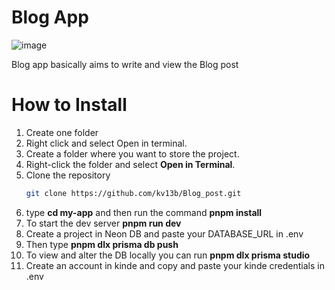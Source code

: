 # Blog App

![image](https://github.com/user-attachments/assets/f355832f-5878-4cdf-9f3f-07e2f5eb8342)

Blog app basically aims to write and view the Blog post 

# How to Install

1. Create one folder
2. Right click and select Open in terminal.
1. Create a folder where you want to store the project.  
2. Right-click the folder and select **Open in Terminal**.  
4. Clone the repository
   ```bash
   git clone https://github.com/kv13b/Blog_post.git
5. type **cd my-app** and then run the command **pnpm install**
6. To start the dev server **pnpm run dev**
7. Create a project in Neon DB and paste your DATABASE_URL in .env
8. Then type **pnpm dlx prisma db push**
9. To view and alter the DB locally you can run **pnpm dlx prisma studio**
10. Create an account in kinde and copy and paste your kinde credentials in .env 
   
